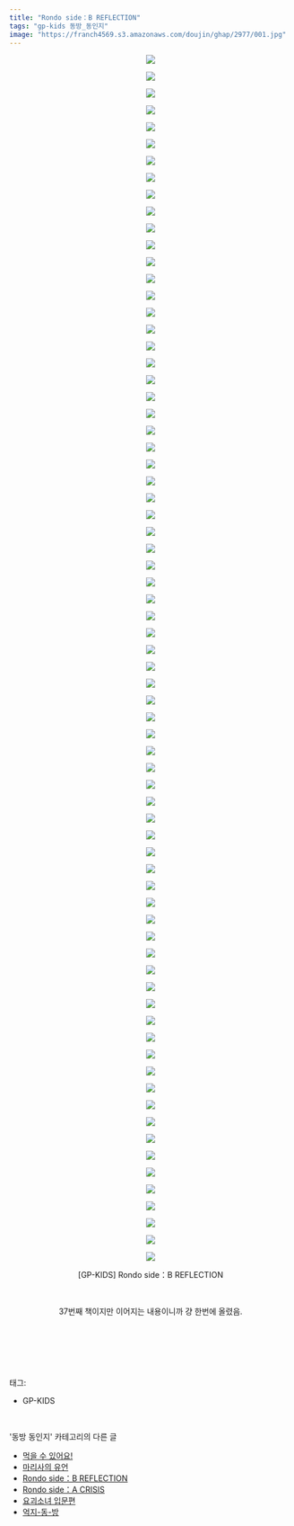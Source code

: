```yaml
---
title: "Rondo side：B REFLECTION"
tags: "gp-kids 동방_동인지"
image: "https://franch4569.s3.amazonaws.com/doujin/ghap/2977/001.jpg"
---
```

<div class="article">
<p style="text-align: center; clear: none; float: none;"><img src="{{ site.imgserver2 }}/ghap/2977/001.jpg"/></p>
<p style="text-align: center; clear: none; float: none;"><img src="{{ site.imgserver2 }}/ghap/2977/002.jpg"/></p>
<p style="text-align: center; clear: none; float: none;"><img src="{{ site.imgserver2 }}/ghap/2977/003.jpg"/></p>
<p style="text-align: center; clear: none; float: none;"><img src="{{ site.imgserver2 }}/ghap/2977/004.jpg"/></p>
<p style="text-align: center; clear: none; float: none;"><img src="{{ site.imgserver2 }}/ghap/2977/005.jpg"/></p>
<p style="text-align: center; clear: none; float: none;"><img src="{{ site.imgserver2 }}/ghap/2977/006.jpg"/></p>
<p style="text-align: center; clear: none; float: none;"><img src="{{ site.imgserver2 }}/ghap/2977/007.jpg"/></p>
<p style="text-align: center; clear: none; float: none;"><img src="{{ site.imgserver2 }}/ghap/2977/008.jpg"/></p>
<p style="text-align: center; clear: none; float: none;"><img src="{{ site.imgserver2 }}/ghap/2977/009.jpg"/></p>
<p style="text-align: center; clear: none; float: none;"><img src="{{ site.imgserver2 }}/ghap/2977/010.jpg"/></p>
<p style="text-align: center; clear: none; float: none;"><img src="{{ site.imgserver2 }}/ghap/2977/011.jpg"/></p>
<p style="text-align: center; clear: none; float: none;"><img src="{{ site.imgserver2 }}/ghap/2977/012.jpg"/></p>
<p style="text-align: center; clear: none; float: none;"><img src="{{ site.imgserver2 }}/ghap/2977/013.jpg"/></p>
<p style="text-align: center; clear: none; float: none;"><img src="{{ site.imgserver2 }}/ghap/2977/014.jpg"/></p>
<p style="text-align: center; clear: none; float: none;"><img src="{{ site.imgserver2 }}/ghap/2977/015.jpg"/></p>
<p style="text-align: center; clear: none; float: none;"><img src="{{ site.imgserver2 }}/ghap/2977/016.jpg"/></p>
<p style="text-align: center; clear: none; float: none;"><img src="{{ site.imgserver2 }}/ghap/2977/017.jpg"/></p>
<p style="text-align: center; clear: none; float: none;"><img src="{{ site.imgserver2 }}/ghap/2977/018.jpg"/></p>
<p style="text-align: center; clear: none; float: none;"><img src="{{ site.imgserver2 }}/ghap/2977/019.jpg"/></p>
<p style="text-align: center; clear: none; float: none;"><img src="{{ site.imgserver2 }}/ghap/2977/020.jpg"/></p>
<p style="text-align: center; clear: none; float: none;"><img src="{{ site.imgserver2 }}/ghap/2977/021.jpg"/></p>
<p style="text-align: center; clear: none; float: none;"><img src="{{ site.imgserver2 }}/ghap/2977/022.jpg"/></p>
<p style="text-align: center; clear: none; float: none;"><img src="{{ site.imgserver2 }}/ghap/2977/023.jpg"/></p>
<p style="text-align: center; clear: none; float: none;"><img src="{{ site.imgserver2 }}/ghap/2977/024.jpg"/></p>
<p style="text-align: center; clear: none; float: none;"><img src="{{ site.imgserver2 }}/ghap/2977/025.jpg"/></p>
<p style="text-align: center; clear: none; float: none;"><img src="{{ site.imgserver2 }}/ghap/2977/026.jpg"/></p>
<p style="text-align: center; clear: none; float: none;"><img src="{{ site.imgserver2 }}/ghap/2977/027.jpg"/></p>
<p style="text-align: center; clear: none; float: none;"><img src="{{ site.imgserver2 }}/ghap/2977/028.jpg"/></p>
<p style="text-align: center; clear: none; float: none;"><img src="{{ site.imgserver2 }}/ghap/2977/029.jpg"/></p>
<p style="text-align: center; clear: none; float: none;"><img src="{{ site.imgserver2 }}/ghap/2977/030.jpg"/></p>
<p style="text-align: center; clear: none; float: none;"><img src="{{ site.imgserver2 }}/ghap/2977/031.jpg"/></p>
<p style="text-align: center; clear: none; float: none;"><img src="{{ site.imgserver2 }}/ghap/2977/032.jpg"/></p>
<p style="text-align: center; clear: none; float: none;"><img src="{{ site.imgserver2 }}/ghap/2977/033.jpg"/></p>
<p style="text-align: center; clear: none; float: none;"><img src="{{ site.imgserver2 }}/ghap/2977/034.jpg"/></p>
<p style="text-align: center; clear: none; float: none;"><img src="{{ site.imgserver2 }}/ghap/2977/035.jpg"/></p>
<p style="text-align: center; clear: none; float: none;"><img src="{{ site.imgserver2 }}/ghap/2977/036.jpg"/></p>
<p style="text-align: center; clear: none; float: none;"><img src="{{ site.imgserver2 }}/ghap/2977/037.jpg"/></p>
<p style="text-align: center; clear: none; float: none;"><img src="{{ site.imgserver2 }}/ghap/2977/038.jpg"/></p>
<p style="text-align: center; clear: none; float: none;"><img src="{{ site.imgserver2 }}/ghap/2977/039.jpg"/></p>
<p style="text-align: center; clear: none; float: none;"><img src="{{ site.imgserver2 }}/ghap/2977/040.jpg"/></p>
<p style="text-align: center; clear: none; float: none;"><img src="{{ site.imgserver2 }}/ghap/2977/041.jpg"/></p>
<p style="text-align: center; clear: none; float: none;"><img src="{{ site.imgserver2 }}/ghap/2977/042.jpg"/></p>
<p style="text-align: center; clear: none; float: none;"><img src="{{ site.imgserver2 }}/ghap/2977/043.jpg"/></p>
<p style="text-align: center; clear: none; float: none;"><img src="{{ site.imgserver2 }}/ghap/2977/044.jpg"/></p>
<p style="text-align: center; clear: none; float: none;"><img src="{{ site.imgserver2 }}/ghap/2977/045.jpg"/></p>
<p style="text-align: center; clear: none; float: none;"><img src="{{ site.imgserver2 }}/ghap/2977/046.jpg"/></p>
<p style="text-align: center; clear: none; float: none;"><img src="{{ site.imgserver2 }}/ghap/2977/047.jpg"/></p>
<p style="text-align: center; clear: none; float: none;"><img src="{{ site.imgserver2 }}/ghap/2977/048.jpg"/></p>
<p style="text-align: center; clear: none; float: none;"><img src="{{ site.imgserver2 }}/ghap/2977/049.jpg"/></p>
<p style="text-align: center; clear: none; float: none;"><img src="{{ site.imgserver2 }}/ghap/2977/050.jpg"/></p>
<p style="text-align: center; clear: none; float: none;"><img src="{{ site.imgserver2 }}/ghap/2977/051.jpg"/></p>
<p style="text-align: center; clear: none; float: none;"><img src="{{ site.imgserver2 }}/ghap/2977/052.jpg"/></p>
<p style="text-align: center; clear: none; float: none;"><img src="{{ site.imgserver2 }}/ghap/2977/053.jpg"/></p>
<p style="text-align: center; clear: none; float: none;"><img src="{{ site.imgserver2 }}/ghap/2977/054.jpg"/></p>
<p style="text-align: center; clear: none; float: none;"><img src="{{ site.imgserver2 }}/ghap/2977/055.jpg"/></p>
<p style="text-align: center; clear: none; float: none;"><img src="{{ site.imgserver2 }}/ghap/2977/056.jpg"/></p>
<p style="text-align: center; clear: none; float: none;"><img src="{{ site.imgserver2 }}/ghap/2977/057.jpg"/></p>
<p style="text-align: center; clear: none; float: none;"><img src="{{ site.imgserver2 }}/ghap/2977/058.jpg"/></p>
<p style="text-align: center; clear: none; float: none;"><img src="{{ site.imgserver2 }}/ghap/2977/059.jpg"/></p>
<p style="text-align: center; clear: none; float: none;"><img src="{{ site.imgserver2 }}/ghap/2977/060.jpg"/></p>
<p style="text-align: center; clear: none; float: none;"><img src="{{ site.imgserver2 }}/ghap/2977/061.jpg"/></p>
<p style="text-align: center; clear: none; float: none;"><img src="{{ site.imgserver2 }}/ghap/2977/062.jpg"/></p>
<p style="text-align: center; clear: none; float: none;"><img src="{{ site.imgserver2 }}/ghap/2977/063.jpg"/></p>
<p style="text-align: center; clear: none; float: none;"><img src="{{ site.imgserver2 }}/ghap/2977/064.jpg"/></p>
<p style="text-align: center; clear: none; float: none;"><img src="{{ site.imgserver2 }}/ghap/2977/065.jpg"/></p>
<p style="text-align: center; clear: none; float: none;"><img src="{{ site.imgserver2 }}/ghap/2977/066.jpg"/></p>
<p style="text-align: center; clear: none; float: none;"><img src="{{ site.imgserver2 }}/ghap/2977/067.jpg"/></p>
<p style="text-align: center; clear: none; float: none;"><img src="{{ site.imgserver2 }}/ghap/2977/068.jpg"/></p>
<p style="text-align: center; clear: none; float: none;"><img src="{{ site.imgserver2 }}/ghap/2977/069.jpg"/></p>
<p style="text-align: center; clear: none; float: none;"><img src="{{ site.imgserver2 }}/ghap/2977/070.jpg"/></p>
<p style="text-align: center; clear: none; float: none;"><img src="{{ site.imgserver2 }}/ghap/2977/071.jpg"/></p>
<p style="text-align: center; clear: none; float: none;"><img src="{{ site.imgserver2 }}/ghap/2977/072.jpg"/></p>
<p style="text-align: center; clear: none; float: none;">[GP-KIDS] Rondo side：B REFLECTION</p>
<p style="text-align: center; clear: none; float: none;"><br/></p>
<p style="text-align: center; clear: none; float: none;">37번째 책이지만 이어지는 내용이니까 걍 한번에 올렸음.</p>
<p style="text-align: center; clear: none; float: none;"><br/></p>
<p><br/></p>
</div><br/>
<div class="tagTrail">
<p>태그: </p>
<ul>
<li>GP-KIDS</li>
</ul>
</div><br/>
<div class="another">
<p>'동방 동인지' 카테고리의 다른 글</p>
<ul>
<li><a href="/ghap_2986">먹을 수 있어요!</a></li>
<li><a href="/ghap_2981">마리사의 유언</a></li>
<li><a href="/ghap_2977">Rondo side：B REFLECTION</a></li>
<li><a href="/ghap_2976">Rondo side：A CRISIS</a></li>
<li><a href="/ghap_2975">요괴소녀 입문편</a></li>
<li><a href="/ghap_2974">억지-동-방</a></li>
</ul>
</div><br/>
<div class="cb_module cb_fluid">
<div class="cb_wrt cb_profile">
</div><!-- commentList close -->
</div><br/>
